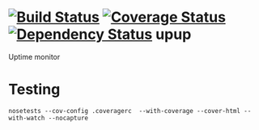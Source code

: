 [![Build Status](https://travis-ci.org/Dinoshauer/upup.png?branch=testing)](https://travis-ci.org/Dinoshauer/upup)
[![Coverage Status](https://coveralls.io/repos/Dinoshauer/upup/badge.png)](https://coveralls.io/r/Dinoshauer/upup)
[![Dependency Status](https://gemnasium.com/Dinoshauer/upup.png)](https://gemnasium.com/Dinoshauer/upup)
upup
====

Uptime monitor


# Testing

`nosetests --cov-config .coveragerc  --with-coverage --cover-html --with-watch --nocapture`
